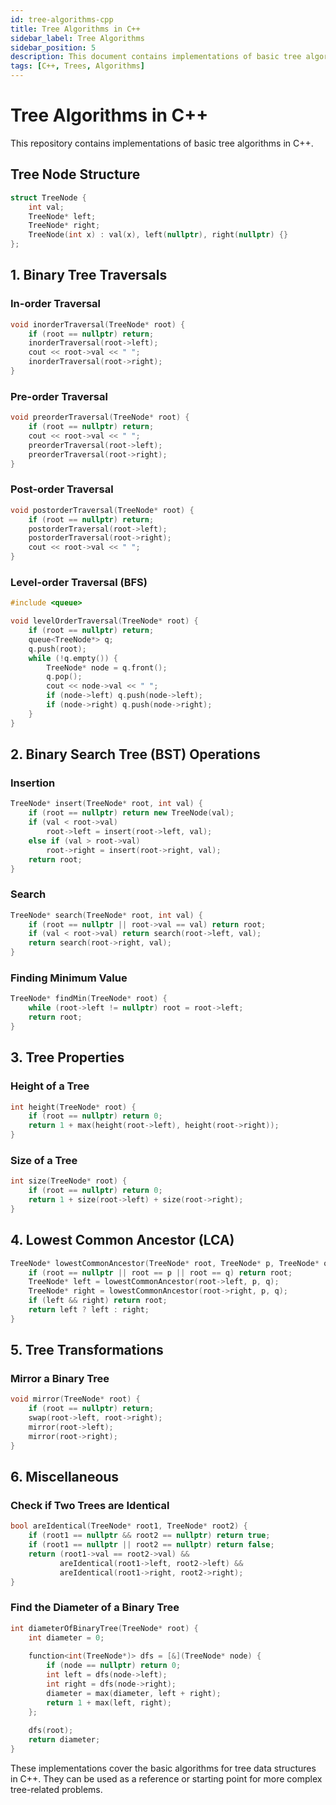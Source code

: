 ```yaml
---
id: tree-algorithms-cpp
title: Tree Algorithms in C++
sidebar_label: Tree Algorithms
sidebar_position: 5
description: This document contains implementations of basic tree algorithms in C++ including traversals, BST operations, and tree properties.
tags: [C++, Trees, Algorithms]
---
```


# Tree Algorithms in C++

This repository contains implementations of basic tree algorithms in C++.

## Tree Node Structure

```cpp
struct TreeNode {
    int val;
    TreeNode* left;
    TreeNode* right;
    TreeNode(int x) : val(x), left(nullptr), right(nullptr) {}
};
```

## 1. Binary Tree Traversals

### In-order Traversal

```cpp
void inorderTraversal(TreeNode* root) {
    if (root == nullptr) return;
    inorderTraversal(root->left);
    cout << root->val << " ";
    inorderTraversal(root->right);
}
```

### Pre-order Traversal

```cpp
void preorderTraversal(TreeNode* root) {
    if (root == nullptr) return;
    cout << root->val << " ";
    preorderTraversal(root->left);
    preorderTraversal(root->right);
}
```

### Post-order Traversal

```cpp
void postorderTraversal(TreeNode* root) {
    if (root == nullptr) return;
    postorderTraversal(root->left);
    postorderTraversal(root->right);
    cout << root->val << " ";
}
```

### Level-order Traversal (BFS)

```cpp
#include <queue>

void levelOrderTraversal(TreeNode* root) {
    if (root == nullptr) return;
    queue<TreeNode*> q;
    q.push(root);
    while (!q.empty()) {
        TreeNode* node = q.front();
        q.pop();
        cout << node->val << " ";
        if (node->left) q.push(node->left);
        if (node->right) q.push(node->right);
    }
}
```

## 2. Binary Search Tree (BST) Operations

### Insertion

```cpp
TreeNode* insert(TreeNode* root, int val) {
    if (root == nullptr) return new TreeNode(val);
    if (val < root->val)
        root->left = insert(root->left, val);
    else if (val > root->val)
        root->right = insert(root->right, val);
    return root;
}
```

### Search

```cpp
TreeNode* search(TreeNode* root, int val) {
    if (root == nullptr || root->val == val) return root;
    if (val < root->val) return search(root->left, val);
    return search(root->right, val);
}
```

### Finding Minimum Value

```cpp
TreeNode* findMin(TreeNode* root) {
    while (root->left != nullptr) root = root->left;
    return root;
}
```

## 3. Tree Properties

### Height of a Tree

```cpp
int height(TreeNode* root) {
    if (root == nullptr) return 0;
    return 1 + max(height(root->left), height(root->right));
}
```

### Size of a Tree

```cpp
int size(TreeNode* root) {
    if (root == nullptr) return 0;
    return 1 + size(root->left) + size(root->right);
}
```

## 4. Lowest Common Ancestor (LCA)

```cpp
TreeNode* lowestCommonAncestor(TreeNode* root, TreeNode* p, TreeNode* q) {
    if (root == nullptr || root == p || root == q) return root;
    TreeNode* left = lowestCommonAncestor(root->left, p, q);
    TreeNode* right = lowestCommonAncestor(root->right, p, q);
    if (left && right) return root;
    return left ? left : right;
}
```

## 5. Tree Transformations

### Mirror a Binary Tree

```cpp
void mirror(TreeNode* root) {
    if (root == nullptr) return;
    swap(root->left, root->right);
    mirror(root->left);
    mirror(root->right);
}
```

## 6. Miscellaneous

### Check if Two Trees are Identical

```cpp
bool areIdentical(TreeNode* root1, TreeNode* root2) {
    if (root1 == nullptr && root2 == nullptr) return true;
    if (root1 == nullptr || root2 == nullptr) return false;
    return (root1->val == root2->val) &&
           areIdentical(root1->left, root2->left) &&
           areIdentical(root1->right, root2->right);
}
```

### Find the Diameter of a Binary Tree

```cpp
int diameterOfBinaryTree(TreeNode* root) {
    int diameter = 0;
    
    function<int(TreeNode*)> dfs = [&](TreeNode* node) {
        if (node == nullptr) return 0;
        int left = dfs(node->left);
        int right = dfs(node->right);
        diameter = max(diameter, left + right);
        return 1 + max(left, right);
    };
    
    dfs(root);
    return diameter;
}
```

These implementations cover the basic algorithms for tree data structures in C++. They can be used as a reference or starting point for more complex tree-related problems.
